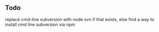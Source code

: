 ## Todo

replace cmd-line subversion with node svn if that exists, else find a way to install cmd line subversion via npm